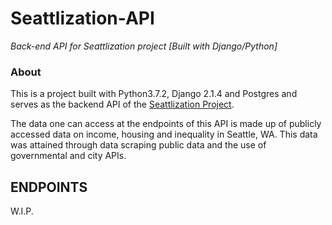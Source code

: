 # Seattlization-API
_Back-end API for Seattlization project [Built with Django/Python]_

### About
This is a project built with Python3.7.2, Django 2.1.4 and Postgres and serves as the backend API of the [Seattlization Project](https://github.com/addisoncole/Seattlization/tree/master "Seattlization"). 

The data one can access at the endpoints of this API is made up of publicly accessed data on income, housing and inequality in Seattle, WA.
This data was attained through data scraping public data and the use of governmental and city APIs.

## ENDPOINTS

W.I.P.
